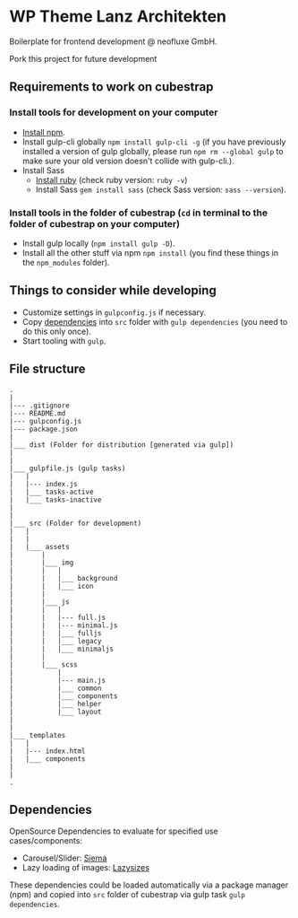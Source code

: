 # WP Theme Lanz Architekten

Boilerplate for frontend development @ neofluxe GmbH.

Pork this project for future development

## Requirements to work on cubestrap

### Install tools for development on your computer
* [Install npm](http://blog.npmjs.org/post/85484771375/how-to-install-npm).
* Install gulp-cli globally `npm install gulp-cli -g` (if you have previously installed a version of gulp globally, please run `npm rm --global gulp` to make sure your old version doesn't collide with gulp-cli.).
* Install Sass
  * [Install ruby](http://rubyinstaller.org/) (check ruby version: `ruby -v`)
  * Install Sass `gem install sass` (check Sass version: `sass --version`).

### Install tools in the folder of cubestrap (`cd` in terminal to the folder of cubestrap on your computer)
* Install gulp locally (`npm install gulp -D`).
* Install all the other stuff via npm `npm install` (you find these things in the `npm_modules` folder).

## Things to consider while developing
* Customize settings in `gulpconfig.js` if necessary.
* Copy [dependencies](#dependencies) into `src` folder with `gulp dependencies` (you need to do this only once).
* Start tooling with `gulp`.

## File structure
```
.
|
|--- .gitignore
|--- README.md
|--- gulpconfig.js
|--- package.json
|
|___ dist (Folder for distribution [generated via gulp])
|
|
|___ gulpfile.js (gulp tasks)
|   |
|   |--- index.js
|   |___ tasks-active
|   |___ tasks-inactive
|
|
|___ src (Folder for development)
|   |
|   |
|   |___ assets
|       |
|   	|___ img
|       |   |
|       |   |___ background
|       |   |___ icon
|       |   
|       |___ js
|       |   |
|       |   |--- full.js
|       |   |--- minimal.js
|       |   |___ fulljs
|       |   |___ legacy
|       |   |___ minimaljs
|       |
|       |___ scss
|           |
|           |--- main.js
|           |___ common
|           |___ components
|           |___ helper
|           |___ layout
|
|
|___ templates
|   |
|   |--- index.html
|   |___ components
|
|
.
```

## Dependencies

OpenSource Dependencies to evaluate for specified use cases/components:

* Carousel/Slider: [Siema](https://pawelgrzybek.github.io/siema/)
* Lazy loading of images: [Lazysizes](https://github.com/aFarkas/lazysizes)

These dependencies could be loaded automatically via a package manager (npm) and copied into `src` folder of cubestrap via gulp task `gulp dependencies`.

